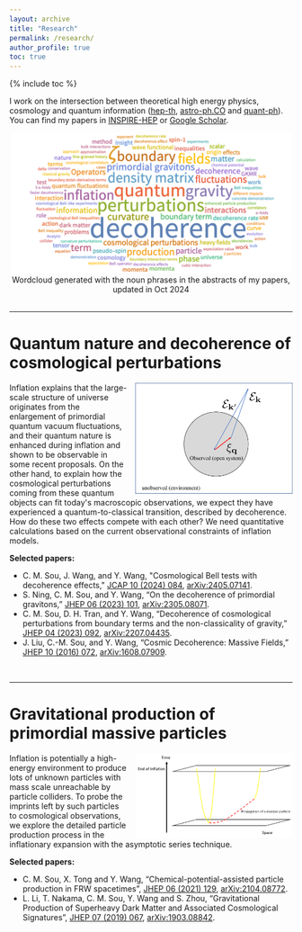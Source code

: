 ```yaml
---
layout: archive
title: "Research"
permalink: /research/
author_profile: true
toc: true
---
```

{% include toc %}

I work on the intersection between theoretical high energy physics, cosmology and quantum information ([hep-th](https://arxiv.org/list/hep-th/recent), [astro-ph.CO](https://arxiv.org/list/astro-ph.CO/recent) and [quant-ph](https://arxiv.org/list/quant-ph/recent)). You can find my papers in [INSPIRE-HEP](https://inspirehep.net/authors/1512636) or [Google Scholar](https://scholar.google.com/citations?user=YTBV9l4AAAAJ&hl=en).


<center>
    <img src="/images/wordcloud_research.png" width="500">
    <figcaption> Wordcloud generated with the noun phrases in the abstracts of my papers, updated in Oct 2024 </figcaption>
</center>

<br>



---

Quantum nature and decoherence of cosmological perturbations
======
<img src='/images/demo_system_environment.png' style="float: right; padding-left:15px" width="280">
<div>
    Inflation explains that the large-scale structure of universe originates from the enlargement of primordial quantum vacuum fluctuations, and their quantum nature is enhanced during inflation and shown to be observable in some recent proposals. On the other hand, to explain how the cosmological perturbations coming from these quantum objects can fit today's macroscopic observations, we expect they have experienced a quantum-to-classical transition, described by decoherence. How do these two effects compete with each other? We need quantitative calculations based on the current observational constraints of inflation models.
</div>

**Selected papers:**
* C. M. Sou, J. Wang, and Y. Wang, "Cosmological Bell tests with decoherence effects," [JCAP 10 (2024) 084](https://doi.org/10.1088/1475-7516/2024/10/084), [arXiv:2405.07141](https://arxiv.org/abs/2405.07141).
* S. Ning, C. M. Sou, and Y. Wang, “On the decoherence of primordial gravitons,” [JHEP 06 (2023) 101](https://doi.org/10.1007/JHEP06(2023)101), [arXiv:2305.08071](https://arxiv.org/abs/2305.08071).
* C. M. Sou, D. H. Tran, and Y. Wang, “Decoherence of cosmological perturbations
from boundary terms and the non-classicality of gravity,” [JHEP 04 (2023) 092](https://doi.org/10.1007/JHEP04(2023)092), [arXiv:2207.04435](https://arxiv.org/abs/2207.04435).
* J. Liu, C.-M. Sou, and Y. Wang, “Cosmic Decoherence: Massive Fields,” [JHEP 10 (2016) 072](https://doi.org/10.1007/JHEP10(2016)072), [arXiv:1608.07909](https://arxiv.org/abs/1608.07909).

<br>

---

Gravitational production of primordial massive particles
======

<img src='/images/massive_particle.png' style="float: right; padding-left:15px" width="280">
<div>
    Inflation is potentially a high-energy environment to produce lots of unknown particles with mass scale unreachable by particle colliders. To probe the imprints left by such particles to cosmological observations, we explore the detailed particle production process in the inflationary expansion with the asymptotic series technique.
</div>

**Selected papers:**
* C. M. Sou, X. Tong and Y. Wang, “Chemical-potential-assisted particle production in FRW spacetimes”, [JHEP 06 (2021) 129](https://doi.org/10.1007/JHEP06(2021)129), [arXiv:2104.08772](https://arxiv.org/abs/2104.08772).
* L. Li, T. Nakama, C. M. Sou, Y. Wang and S. Zhou, “Gravitational Production of Superheavy Dark Matter and Associated Cosmological Signatures”, [JHEP 07 (2019) 067](https://doi.org/10.1007/JHEP07(2019)067), [arXiv:1903.08842](https://arxiv.org/abs/1903.08842).
